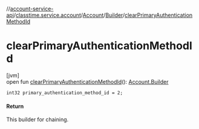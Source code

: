 //[account-service-api](../../../../index.md)/[classtime.service.account](../../index.md)/[Account](../index.md)/[Builder](index.md)/[clearPrimaryAuthenticationMethodId](clear-primary-authentication-method-id.md)

# clearPrimaryAuthenticationMethodId

[jvm]\
open fun [clearPrimaryAuthenticationMethodId](clear-primary-authentication-method-id.md)(): [Account.Builder](index.md)

`int32 primary_authentication_method_id = 2;`

#### Return

This builder for chaining.
